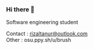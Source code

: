 ### Hi there 👋
Software engineering student

Contact : rizaltanur@outlook.com \
Other : osu.ppy.sh/u/brush
